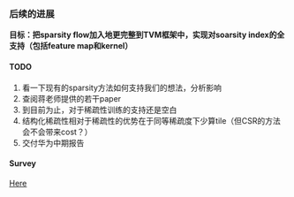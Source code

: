 ### 后续的进展

__目标：把sparsity flow加入地更完整到TVM框架中，实现对soarsity index的全支持（包括feature map和kernel）__


#### TODO
1. 看一下现有的sparsity方法如何支持我们的想法，分析影响
2. 查阅蒋老师提供的若干paper
3. 到目前为止，对于稀疏性训练的支持还是空白
4. 结构化稀疏性相对于稀疏性的优势在于同等稀疏度下少算tile（但CSR的方法会不会带来cost？）
5. 交付华为中期报告

#### Survey
[Here](https://shimo.im/docs/xQ4baX8mRsQuG0GZ/)
